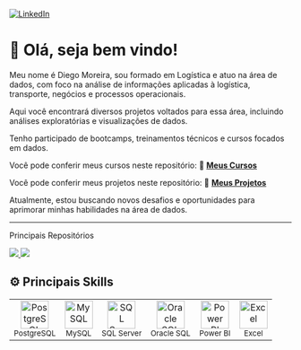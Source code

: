 <p align="left">
<a href="https://www.linkedin.com/in/diegommoreira-analista-dados/" target="_blank">
  <img src="https://img.shields.io/badge/-LinkedIn-0A66C2?style=for-the-badge&logo=linkedin&logoColor=white" alt="LinkedIn">
</a>
</p>

# 👋 Olá, seja bem vindo!

Meu nome é Diego Moreira, sou formado em Logística e atuo na área de dados, com foco na análise de informações aplicadas à logística, transporte, negócios e processos operacionais.

Aqui você encontrará diversos projetos voltados para essa área, incluindo análises exploratórias e visualizações de dados.

Tenho participado de bootcamps, treinamentos técnicos e cursos focados em dados.

Você pode conferir meus cursos neste repositório: 📘 **[Meus Cursos](https://github.com/Diego86MMoreira/Cursos)**

Você pode conferir meus projetos neste repositório: 📂 **[Meus Projetos](https://github.com/Diego86MMoreira/projetos_de_analise_de_dados)**

Atualmente, estou buscando novos desafios e oportunidades para aprimorar minhas habilidades na área de dados.

---
Principais Repositórios

<div align="left">

<a href="https://github.com/Diego86MMoreira/PowerBI_DataScience" target="_blank">
  <img src="https://github-readme-stats.vercel.app/api/pin/?username=Diego86MMoreira&repo=PowerBI_DataScience&title_color=9b59b6&text_color=ffffff&icon_color=9b59b6&bg_color=000000&hide_border=true" />
</a>

<a href="https://github.com/Diego86MMoreira/Cursos" target="_blank">
  <img src="https://github-readme-stats.vercel.app/api/pin/?username=Diego86MMoreira&repo=Cursos&title_color=9b59b6&text_color=ffffff&icon_color=9b59b6&bg_color=000000&hide_border=true" />
</a>

</div>

  
## ⚙️ Principais Skills

<table>
  <tr>
    <td align="center">
      <img src="https://cdn.jsdelivr.net/gh/devicons/devicon/icons/postgresql/postgresql-original.svg" width="50" alt="PostgreSQL"/><br>
      <sub>PostgreSQL</sub>
    </td>
    <td align="center">
      <img src="https://cdn.jsdelivr.net/gh/devicons/devicon/icons/mysql/mysql-original.svg" width="50" alt="MySQL"/><br>
      <sub>MySQL</sub>
    </td>
    <td align="center">
      <img src="https://img.icons8.com/color/48/000000/microsoft-sql-server.png" width="50" alt="SQL Server"/><br>
      <sub>SQL Server</sub>
    </td>
    <td align="center">
      <img src="https://img.icons8.com/color/48/000000/oracle-logo.png" width="50" alt="Oracle SQL"/><br>
      <sub>Oracle SQL</sub>
    </td>
    <td align="center">
      <img src="https://img.icons8.com/color/48/000000/power-bi.png" width="50" alt="Power BI"/><br>
      <sub>Power BI</sub>
    </td>
    <td align="center">
      <img src="https://img.icons8.com/color/48/000000/microsoft-excel-2019--v1.png" width="50" alt="Excel"/><br>
      <sub>Excel</sub>
    </td>
  </tr>
</table>



